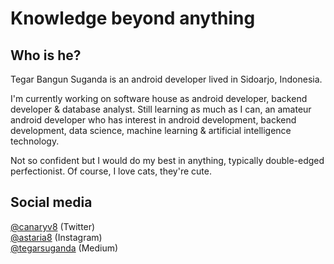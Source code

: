 <!--
**suganda8/suganda8** is a ✨ _special_ ✨ repository because its `README.md` (this file) appears on your GitHub profile.

Here are some ideas to get you started:

- 🔭 I’m currently working on ...
- 🌱 I’m currently learning ...
- 👯 I’m looking to collaborate on ...
- 🤔 I’m looking for help with ...
- 💬 Ask me about ...
- 📫 How to reach me: ...
- 😄 Pronouns: ...
- ⚡ Fun fact: ...
-->

Knowledge beyond anything
====
Who is he?
------
Tegar Bangun Suganda is an android developer lived in Sidoarjo, Indonesia.

I'm currently working on software house as android developer, backend developer & database analyst. Still learning as much as I can, an amateur android developer who has interest in android development, backend development, data science, machine learning & artificial intelligence technology.

Not so confident but I would do my best in anything, typically double-edged perfectionist. Of course, I love cats, they're cute.

<!-- ![](static/image.png) -->

Social media
------
[@canaryv8][1] (Twitter)\
[@astaria8][2] (Instagram)\
[@tegarsuganda][3] (Medium)

[1]: https://twitter.com/canaryv8
[2]: https://www.instagram.com/astaria8/
[3]: https://medium.com/@tegarsuganda
